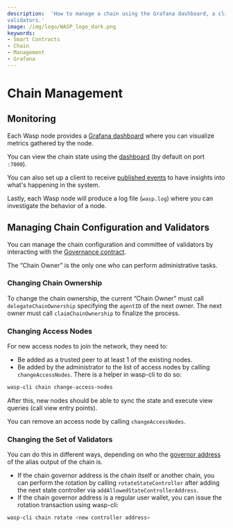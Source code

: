 ```yaml
---
description:  'How to manage a chain using the Grafana dashboard, a client to receive published events, logging, and
validators.'
image: /img/logo/WASP_logo_dark.png
keywords:
- Smart Contracts
- Chain
- Management
- Grafana
---
```


# Chain Management

## Monitoring

Each Wasp node provides a [Grafana dashboard](./running-a-node.md#grafana) where you can visualize metrics gathered by
the node.

You can view the chain state using the [dashboard](./running-a-node.md#dashboard) (by default on port `:7000`).

You can also set up a client to receive [published events](./running-a-node.md#publisher) to have insights into what's
happening in the system.

Lastly, each Wasp node will produce a log file (`wasp.log`) where you can investigate the behavior of a node.

## Managing Chain Configuration and Validators

You can manage the chain configuration and committee of validators by interacting with
the [Governance contract](../core_concepts/core_contracts/governance.md).

The “Chain Owner” is the only one who can perform administrative tasks.

### Changing Chain Ownership

To change the chain ownership, the current “Chain Owner” must call `delegateChainOwnership` specifying the `agentID` of
the next owner. The next owner must call `claimChainOwnership` to finalize the process.

### Changing Access Nodes

For new access nodes to join the network, they need to:

- Be added as a trusted peer to at least 1 of the existing nodes.
- Be added by the administrator to the list of access nodes by calling `changeAccessNodes`. There is a helper in
  wasp-cli to do so:

```bash
wasp-cli chain change-access-nodes
```

After this, new nodes should be able to sync the state and execute view queries (call view entry points).

You can remove an access node by calling `changeAccessNodes`.

### Changing the Set of Validators

You can do this in different ways, depending on who
the [governor address](https://wiki.iota.org/introduction/develop/explanations/ledger/alias) of the alias output of the
chain is.

- If the chain governor address is the chain itself or another chain, you can perform the rotation by
  calling `rotateStateController` after adding the next state controller via `addAllowedStateControllerAddress`.
- If the chain governor address is a regular user wallet, you can issue the rotation transaction using wasp-cli:

```bash
wasp-cli chain rotate <new controller address>
```





